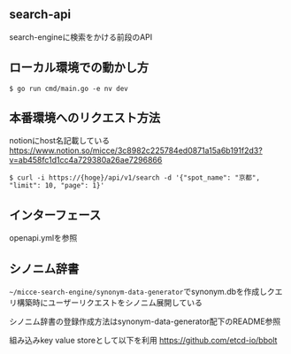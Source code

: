 ## search-api
search-engineに検索をかける前段のAPI

## ローカル環境での動かし方
```shell
$ go run cmd/main.go -e nv dev
```

## 本番環境へのリクエスト方法

notionにhost名記載している
https://www.notion.so/micce/3c8982c225784ed0871a15a6b191f2d3?v=ab458fc1d1cc4a729380a26ae7296866

```shell
$ curl -i https://{hoge}/api/v1/search -d '{"spot_name": "京都", "limit": 10, "page": 1}'
```

## インターフェース
openapi.ymlを参照

## シノニム辞書
`~/micce-search-engine/synonym-data-generator`でsynonym.dbを作成しクエリ構築時にユーザーリクエストをシノニム展開している

シノニム辞書の登録作成方法はsynonym-data-generator配下のREADME参照

組み込みkey value storeとして以下を利用
https://github.com/etcd-io/bbolt

